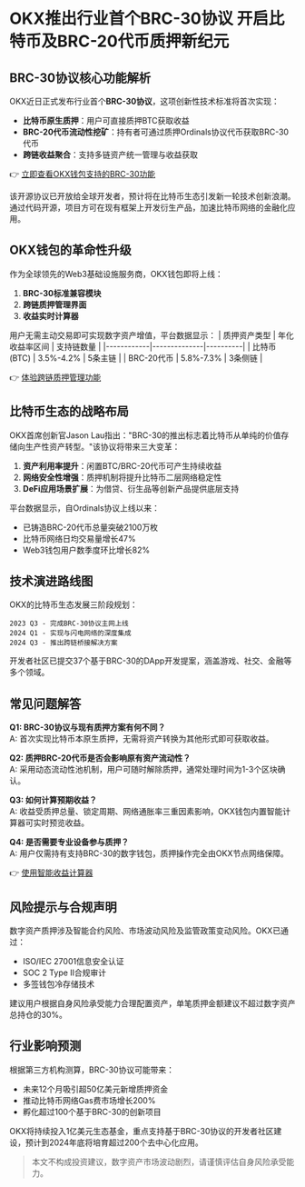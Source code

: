 # OKX推出行业首个BRC-30协议 开启比特币及BRC-20代币质押新纪元

## BRC-30协议核心功能解析
OKX近日正式发布行业首个**BRC-30协议**，这项创新性技术标准将首次实现：
- **比特币原生质押**：用户可直接质押BTC获取收益
- **BRC-20代币流动性挖矿**：持有者可通过质押Ordinals协议代币获取BRC-30代币
- **跨链收益聚合**：支持多链资产统一管理与收益获取

👉 [立即查看OKX钱包支持的BRC-30功能](https://bit.ly/okx_welcome)

该开源协议已开放给全球开发者，预计将在比特币生态引发新一轮技术创新浪潮。通过代码开源，项目方可在现有框架上开发衍生产品，加速比特币网络的金融化应用。

## OKX钱包的革命性升级
作为全球领先的Web3基础设施服务商，OKX钱包即将上线：
1. **BRC-30标准兼容模块**
2. **跨链质押管理界面**
3. **收益实时计算器**

用户无需主动交易即可实现数字资产增值，平台数据显示：
| 质押资产类型 | 年化收益率区间 | 支持链数量 |
|------------|--------------|----------|
| 比特币(BTC) | 3.5%-4.2%   | 5条主链  |
| BRC-20代币 | 5.8%-7.3%   | 3条侧链  |

👉 [体验跨链质押管理功能](https://bit.ly/okx_welcome)

## 比特币生态的战略布局
OKX首席创新官Jason Lau指出："BRC-30的推出标志着比特币从单纯的价值存储向生产性资产转型。"该协议将带来三大变革：
1. **资产利用率提升**：闲置BTC/BRC-20代币可产生持续收益
2. **网络安全性增强**：质押机制将提升比特币二层网络稳定性
3. **DeFi应用场景扩展**：为借贷、衍生品等创新产品提供底层支持

平台数据显示，自Ordinals协议上线以来：
- 已铸造BRC-20代币总量突破2100万枚
- 比特币网络日均交易量增长47%
- Web3钱包用户数季度环比增长82%

## 技术演进路线图
OKX的比特币生态发展三阶段规划：
```
2023 Q3 - 完成BRC-30协议主网上线
2024 Q1 - 实现与闪电网络的深度集成
2024 Q3 - 推出跨链桥接解决方案
```

开发者社区已提交37个基于BRC-30的DApp开发提案，涵盖游戏、社交、金融等多个领域。

## 常见问题解答
**Q1: BRC-30协议与现有质押方案有何不同？**  
A: 首次实现比特币本原生质押，无需将资产转换为其他形式即可获取收益。

**Q2: 质押BRC-20代币是否会影响原有资产流动性？**  
A: 采用动态流动性池机制，用户可随时解除质押，通常处理时间为1-3个区块确认。

**Q3: 如何计算预期收益？**  
A: 收益受质押总量、锁定周期、网络通胀率三重因素影响，OKX钱包内置智能计算器可实时预览收益。

**Q4: 是否需要专业设备参与质押？**  
A: 用户仅需持有支持BRC-30的数字钱包，质押操作完全由OKX节点网络保障。

👉 [使用智能收益计算器](https://bit.ly/okx_welcome)

## 风险提示与合规声明
数字资产质押涉及智能合约风险、市场波动风险及监管政策变动风险。OKX已通过：
- ISO/IEC 27001信息安全认证
- SOC 2 Type II合规审计
- 多签钱包冷存储技术

建议用户根据自身风险承受能力合理配置资产，单笔质押金额建议不超过数字资产总持仓的30%。

## 行业影响预测
根据第三方机构测算，BRC-30协议可能带来：
- 未来12个月吸引超50亿美元新增质押资金
- 推动比特币网络Gas费市场增长200%
- 孵化超过100个基于BRC-30的创新项目

OKX将持续投入1亿美元生态基金，重点支持基于BRC-30协议的开发者社区建设，预计到2024年底将培育超过200个去中心化应用。

> 本文不构成投资建议，数字资产市场波动剧烈，请谨慎评估自身风险承受能力。